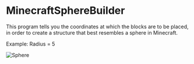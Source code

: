 # MinecraftSphereBuilder

This program tells you the coordinates at which the blocks are to be placed, in order to create a structure that best resembles a sphere in Minecraft.

Example: Radius = 5

![Sphere](https://user-images.githubusercontent.com/87248089/138540852-021d73c1-5cf4-4456-a52a-6d8fbfdc0cde.jpg)
